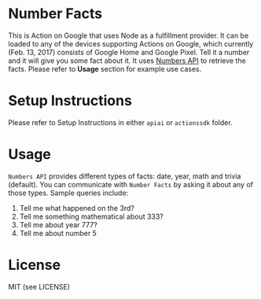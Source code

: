 # Number Facts
This is Action on Google that uses Node as a fulfillment provider. It can be loaded to any of the devices supporting Actions on Google, which currently (Feb. 13, 2017) consists of Google Home and Google Pixel. Tell it a number and it will give you some fact about it. It uses [Numbers API](numbersapi.com) to retrieve the facts. Please refer to **Usage** section for example use cases.  

# Setup Instructions
Please refer to Setup Instructions in either ```apiai``` or ```actionssdk``` folder.

# Usage
`Numbers API` provides different types of facts: date, year, math and trivia (default). You can communicate with `Number Facts` by asking it about any of those types.
Sample queries include:

1. Tell me what happened on the 3rd?
2. Tell me something mathematical about 333?
3. Tell me about year 777?
4. Tell me about number 5

# License
MIT (see LICENSE)
